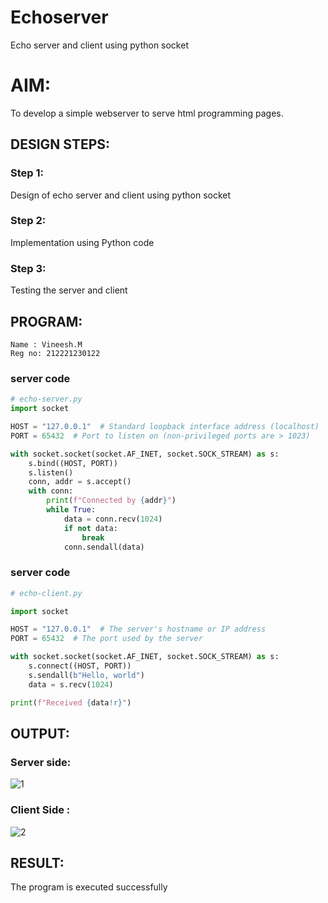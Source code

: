 # Echoserver
Echo server and client using python socket

# AIM:

To develop a simple webserver to serve html programming pages.

## DESIGN STEPS:

### Step 1:

Design of echo server and client using python socket

### Step 2:

Implementation using Python code

### Step 3:

Testing the server and client 

## PROGRAM:
```
Name : Vineesh.M
Reg no: 212221230122
```

### server code
```py
# echo-server.py
import socket

HOST = "127.0.0.1"  # Standard loopback interface address (localhost)
PORT = 65432  # Port to listen on (non-privileged ports are > 1023)

with socket.socket(socket.AF_INET, socket.SOCK_STREAM) as s:
    s.bind((HOST, PORT))
    s.listen()
    conn, addr = s.accept()
    with conn:
        print(f"Connected by {addr}")
        while True:
            data = conn.recv(1024)
            if not data:
                break
            conn.sendall(data)
```

### server code
```py
# echo-client.py

import socket

HOST = "127.0.0.1"  # The server's hostname or IP address
PORT = 65432  # The port used by the server

with socket.socket(socket.AF_INET, socket.SOCK_STREAM) as s:
    s.connect((HOST, PORT))
    s.sendall(b"Hello, world")
    data = s.recv(1024)

print(f"Received {data!r}")
```

## OUTPUT:
### Server side:

![1](https://github.com/Vineesh-AI-DS/Echoserver/assets/93427254/04a87f19-e326-436c-93ea-b1ac08aafdbb)

### Client Side :
![2](https://github.com/Vineesh-AI-DS/Echoserver/assets/93427254/1b4ea11d-8953-436b-b5bc-a16f426b13c5)


## RESULT:
The program is executed successfully
